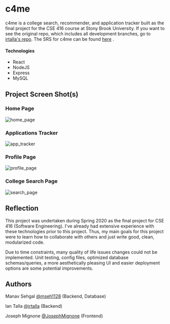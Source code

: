 # c4me

c4me is a college search, recommender, and application tracker built as the final project for the CSE 416 course at Stony Brook University. If you want to see the original repo, which includes all development branches, go to [irtalla's repo](https://github.com/irtalla/CSE416-c4me). The SRS for c4me can be found [here](https://github.com/mseh1128/CSE416/files/4967938/CSE.416.SRS.document.pdf)
.
#### Technologies

- React
- NodeJS
- Express
- MySQL

## Project Screen Shot(s)

### Home Page
![home_page](https://user-images.githubusercontent.com/17112814/88314202-930d0280-cce2-11ea-9da4-684263ad09fe.PNG)

### Applications Tracker
![app_tracker](https://user-images.githubusercontent.com/17112814/88314169-88eb0400-cce2-11ea-8de3-ec1297349079.PNG)

### Profile Page
![profile_page](https://user-images.githubusercontent.com/17112814/88314205-93a59900-cce2-11ea-96d4-113d28ffba85.PNG)

### College Search Page
![search_page](https://user-images.githubusercontent.com/17112814/88314206-93a59900-cce2-11ea-9122-32d493e4cec3.PNG)

## Reflection

This project was undertaken during Spring 2020 as the final project for CSE 416 (Software Engineering). I've already had extensive experience with these technologies prior to this project. Thus, my main goals for this project were to learn how to collaborate with others and just write good, clean, modularized code.  

Due to time constraints, many quality of life issues changes could not be implemented. Unit testing, config files, optimized database schemas/queries, a more aesthetically pleasing UI and easier deployment options are some potential improvements.

## Authors

Manav Sehgal [@mseh1128](https://github.com/mseh1128) (Backend, Database)

Ian Talla [@irtalla](https://github.com/irtalla) (Backend)

Joseph Mignone [@JosephMignone](https://github.com/JosephMignone) (Frontend)


